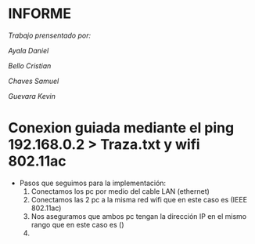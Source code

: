# INFORME

*Trabajo prensentado por:*

*Ayala Daniel*

*Bello Cristian*

*Chaves Samuel*

*Guevara Kevin* 


# Conexion guiada mediante el ping 192.168.0.2 > Traza.txt y wifi 802.11ac

- Pasos que seguimos para la implementación:
  1. Conectamos los pc por medio del cable LAN (ethernet)
  2. Conectamos las 2 pc a la misma red wifi que en este caso es (IEEE 802.11ac)
  3. Nos aseguramos que ambos pc tengan la dirección IP en el mismo rango que en este caso es ()
  4. 
